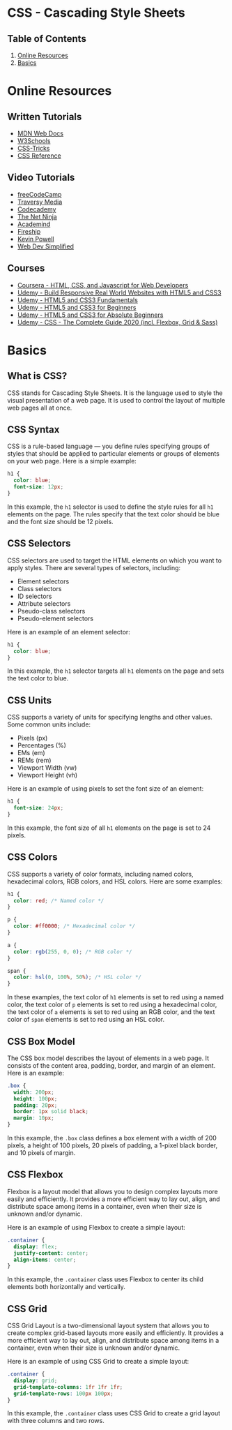 # CSS - Cascading Style Sheets

## Table of Contents

1. [Online Resources](#online-resources)
2. [Basics](#basics)

# Online Resources

## Written Tutorials

- [MDN Web Docs](https://developer.mozilla.org/en-US/docs/Web/CSS)
- [W3Schools](https://www.w3schools.com/css/)
- [CSS-Tricks](https://css-tricks.com/)
- [CSS Reference](https://cssreference.io/)

## Video Tutorials

- [freeCodeCamp](https://www.youtube.com/watch?v=1Rs2ND1ryYc)
- [Traversy Media](https://www.youtube.com/watch?v=yfoY53QXEnI)
- [Codecademy](https://www.youtube.com/watch?v=yfoY53QXEnI)
- [The Net Ninja](https://www.youtube.com/watch?v=yfoY53QXEnI)
- [Academind](https://www.youtube.com/watch?v=yfoY53QXEnI)
- [Fireship](https://www.youtube.com/watch?v=yfoY53QXEnI)
- [Kevin Powell](https://www.youtube.com/watch?v=1Rs2ND1ryYc)
- [Web Dev Simplified](https://www.youtube.com/watch?v=1Rs2ND1ryYc)

## Courses

- [Coursera - HTML, CSS, and Javascript for Web Developers](https://www.coursera.org/learn/html-css-javascript-for-web-developers)
- [Udemy - Build Responsive Real World Websites with HTML5 and CSS3](https://www.udemy.com/course/design-and-develop-a-killer-website-with-html5-and-css3/)
- [Udemy - HTML5 and CSS3 Fundamentals](https://www.udemy.com/course/html5-and-css3-fundamentals/)
- [Udemy - HTML5 and CSS3 for Beginners](https://www.udemy.com/course/html5-and-css3-for-beginners/)
- [Udemy - HTML5 and CSS3 for Absolute Beginners](https://www.udemy.com/course/html5-and-css3-for-absolute-beginners/)
- [Udemy - CSS - The Complete Guide 2020 (incl. Flexbox, Grid & Sass)](https://www.udemy.com/course/css-the-complete-guide-incl-flexbox-grid-sass/)

# Basics

## What is CSS?

CSS stands for Cascading Style Sheets. It is the language used to style the visual presentation of a web page. It is used to control the layout of multiple web pages all at once.

## CSS Syntax

CSS is a rule-based language — you define rules specifying groups of styles that should be applied to particular elements or groups of elements on your web page. Here is a simple example:

```css
h1 {
  color: blue;
  font-size: 12px;
}
```

In this example, the `h1` selector is used to define the style rules for all `h1` elements on the page. The rules specify that the text color should be blue and the font size should be 12 pixels.

## CSS Selectors

CSS selectors are used to target the HTML elements on which you want to apply styles. There are several types of selectors, including:

- Element selectors
- Class selectors
- ID selectors
- Attribute selectors
- Pseudo-class selectors
- Pseudo-element selectors

Here is an example of an element selector:

```css
h1 {
  color: blue;
}
```

In this example, the `h1` selector targets all `h1` elements on the page and sets the text color to blue.

## CSS Units

CSS supports a variety of units for specifying lengths and other values. Some common units include:

- Pixels (px)
- Percentages (%)
- EMs (em)
- REMs (rem)
- Viewport Width (vw)
- Viewport Height (vh)

Here is an example of using pixels to set the font size of an element:

```css
h1 {
  font-size: 24px;
}
```

In this example, the font size of all `h1` elements on the page is set to 24 pixels.

## CSS Colors

CSS supports a variety of color formats, including named colors, hexadecimal colors, RGB colors, and HSL colors. Here are some examples:

```css
h1 {
  color: red; /* Named color */
}

p {
  color: #ff0000; /* Hexadecimal color */
}

a {
  color: rgb(255, 0, 0); /* RGB color */
}

span {
  color: hsl(0, 100%, 50%); /* HSL color */
}
```

In these examples, the text color of `h1` elements is set to red using a named color, the text color of `p` elements is set to red using a hexadecimal color, the text color of `a` elements is set to red using an RGB color, and the text color of `span` elements is set to red using an HSL color.

## CSS Box Model

The CSS box model describes the layout of elements in a web page. It consists of the content area, padding, border, and margin of an element. Here is an example:

```css
.box {
  width: 200px;
  height: 100px;
  padding: 20px;
  border: 1px solid black;
  margin: 10px;
}
```

In this example, the `.box` class defines a box element with a width of 200 pixels, a height of 100 pixels, 20 pixels of padding, a 1-pixel black border, and 10 pixels of margin.

## CSS Flexbox

Flexbox is a layout model that allows you to design complex layouts more easily and efficiently. It provides a more efficient way to lay out, align, and distribute space among items in a container, even when their size is unknown and/or dynamic.

Here is an example of using Flexbox to create a simple layout:

```css
.container {
  display: flex;
  justify-content: center;
  align-items: center;
}
```

In this example, the `.container` class uses Flexbox to center its child elements both horizontally and vertically.

## CSS Grid

CSS Grid Layout is a two-dimensional layout system that allows you to create complex grid-based layouts more easily and efficiently. It provides a more efficient way to lay out, align, and distribute space among items in a container, even when their size is unknown and/or dynamic.

Here is an example of using CSS Grid to create a simple layout:

```css
.container {
  display: grid;
  grid-template-columns: 1fr 1fr 1fr;
  grid-template-rows: 100px 100px;
}
```

In this example, the `.container` class uses CSS Grid to create a grid layout with three columns and two rows.
